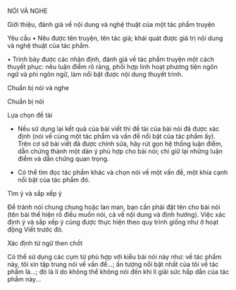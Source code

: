NÓI VÀ NGHE

Giới thiệu, đánh giá về nội dung và nghệ thuật của một tác phẩm truyện

Yêu cầu
• Nêu được tên truyện, tên tác giả; khái quát được giá trị nội dung và nghệ thuật của tác phẩm.

• Trình bày được các nhận định, đánh giá về tác phẩm truyện một cách thuyết phục: nêu luận điểm rõ ràng, phối hợp linh hoạt phương tiện ngôn ngữ và phi ngôn ngữ, làm nổi bật được nội dung thuyết trình.

Chuẩn bị nói và nghe

Chuẩn bị nói

Lựa chọn đề tài

- Nếu sử dụng lại kết quả của bài viết thì đề tài của bài nói đã được xác định (nói về cùng một tác phẩm và vấn đề nổi bật của tác phẩm ấy). Trên cơ sở bài viết đã được chỉnh sửa, hãy rút gọn hệ thống luận điểm, dẫn chứng thành một dàn ý phù hợp cho bài nói; chỉ giữ lại những luận điểm và dẫn chứng quan trọng.

- Có thể tìm đọc tác phẩm khác và chọn nói về một vấn đề, một khía cạnh nổi bật của tác phẩm đó.

Tìm ý và sắp xếp ý

Để tránh nói chung chung hoặc lan man, bạn cần phải đặt tên cho bài nói (tên bài thể hiện rõ điều muốn nói, cả về nội dung và định hướng). Việc xác định ý và sắp xếp ý cũng được thực hiện theo quy trình giống như ở hoạt động Viết trước đó.

Xác định từ ngữ then chốt

Có thể sử dụng các cụm từ phù hợp với kiểu bài nói này như: về tác phẩm này, tôi xin tập trung nói về vấn đề...; ấn tượng nổi bật nhất của tôi về tác phẩm là...; đó là lí do không thể không nói đến khi li giải sức hấp dẫn của tác phẩm này...